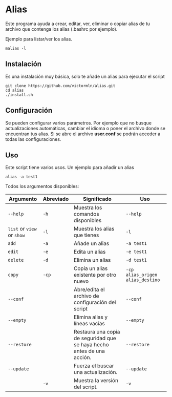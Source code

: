 # Alias

Este programa ayuda a crear, editar, ver, eliminar o copiar alias de tu archivo que contenga los alias (.bashrc por ejemplo).

Ejemplo para listar/ver los alias.
```shell
malias -l
```

## Instalación

Es una instalación muy básica, solo te añade un alias para ejecutar el script

```shell
git clone https://github.com/victormln/alias.git
cd alias
./install.sh
```

## Configuración

Se pueden configurar varios parámetros. Por ejemplo que no busque actualizaciones automáticas, cambiar el idioma o poner el archivo donde se encuentran tus alias. Si se abre el archivo **user.conf** se podrán acceder a todas las configuraciones.

## Uso

Este script tiene varios usos. Un ejemplo para añadir un alias
```shell
alias -a test1
```

Todos los argumentos disponibles:

|Argumento           |Abreviado|Significado                                   |Uso|
| ------------- | ---- | ---------------------------------------- |----------|
|`--help`       |`-h`     | Muestra los comandos disponibles         |`--help`  |
|`list` or `view` or `show` |`-l`  | Muestra los alias que tienes             |`-l`    |
|`add`     |`-a`  | Añade un alias   |`-a test1`      |
|`edit`     |`-e`  | Edita un alias   |`-e test1`      |
|`delete`     |`-d`  | Elimina un alias   |`-d test1`      |
|`copy`     |`-cp`  | Copia un alias existente por otro nuevo   |`-cp alias_origen alias_destino`      |
|`--conf`     |  | Abre/edita el archivo de configuración del script  |`--conf`      |.
|`--empty`     |  | Elimina alias y líneas vacías   |`--empty`      |
|`--restore`     |  | Restaura una copia de seguridad que se haya hecho antes de una acción.  |`--restore`      |
|`--update`     |  | Fuerza el buscar una actualización.  |`--update`      |
|     |`-v`  | Muestra la versión del script.  |`-v`      |
